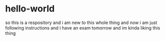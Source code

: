 # hello-world
so this is a respository and i am new to this whole thing 
and now i am just following instructions and i have an exam tomorrow and im kinda liking this thing 
